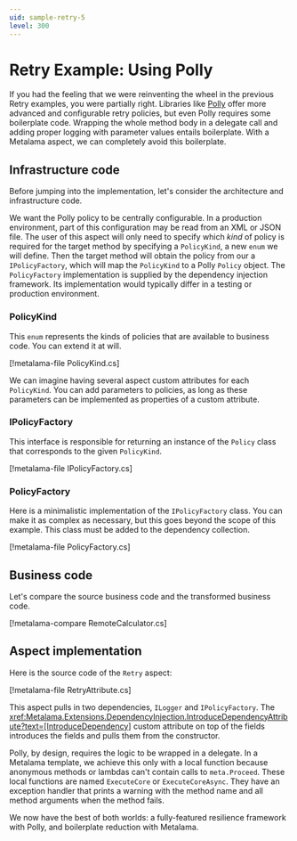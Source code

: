 ```yaml
---
uid: sample-retry-5
level: 300
---
```


# Retry Example: Using Polly

If you had the feeling that we were reinventing the wheel in the previous Retry examples, you were partially right. Libraries like [Polly](https://github.com/App-vNext/Polly) offer more advanced and configurable retry policies, but even Polly requires some boilerplate code. Wrapping the whole method body in a delegate call and adding proper logging with parameter values entails boilerplate. With a Metalama aspect, we can completely avoid this boilerplate.

## Infrastructure code

Before jumping into the implementation, let's consider the architecture and infrastructure code.

We want the Polly policy to be centrally configurable. In a production environment, part of this configuration may be read from an XML or JSON file. The user of this aspect will only need to specify which _kind_ of policy is required for the target method by specifying a `PolicyKind`, a new `enum` we will define. Then the target method will obtain the policy from our a `IPolicyFactory`, which will map the `PolicyKind` to a Polly `Policy` object. The `PolicyFactory` implementation is supplied by the dependency injection framework. Its implementation would typically differ in a testing or production environment.

### PolicyKind

This `enum` represents the kinds of policies that are available to business code. You can extend it at will.

[!metalama-file PolicyKind.cs]

We can imagine having several aspect custom attributes for each `PolicyKind`. You can add parameters to policies, as long as these parameters can be implemented as properties of a custom attribute.

### IPolicyFactory

This interface is responsible for returning an instance of the `Policy` class that corresponds to the given `PolicyKind`.

[!metalama-file IPolicyFactory.cs]

### PolicyFactory

Here is a minimalistic implementation of the `IPolicyFactory` class. You can make it as complex as necessary, but this goes beyond the scope of this example. This class must be added to the dependency collection.

[!metalama-file PolicyFactory.cs]

## Business code

Let's compare the source business code and the transformed business code.

[!metalama-compare RemoteCalculator.cs]

## Aspect implementation

Here is the source code of the `Retry` aspect:

[!metalama-file RetryAttribute.cs]

This aspect pulls in two dependencies, `ILogger` and `IPolicyFactory`. The <xref:Metalama.Extensions.DependencyInjection.IntroduceDependencyAttribute?text=[IntroduceDependency]> custom attribute on top of the fields introduces the fields and pulls them from the constructor.

Polly, by design, requires the logic to be wrapped in a delegate. In a Metalama template, we achieve this only with a local function because anonymous methods or lambdas can't contain calls to `meta.Proceed`. These local functions are named `ExecuteCore` or `ExecuteCoreAsync`. They have an exception handler that prints a warning with the method name and all method arguments when the method fails.

We now have the best of both worlds: a fully-featured resilience framework with Polly, and boilerplate reduction with Metalama.
